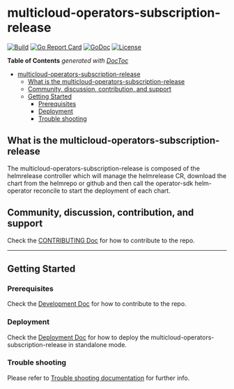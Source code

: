 # multicloud-operators-subscription-release

[![Build](https://travis-ci.com/open-cluster-management/multicloud-operators-subscription-release.svg?branch=master)](https://travis-ci.com/open-cluster-management/multicloud-operators-subscription-release.svg?branch=master)
[![Go Report Card](https://goreportcard.com/badge/github.com/open-cluster-management/multicloud-operators-subscription-release)](https://goreportcard.com/report/github.com/open-cluster-management/multicloud-operators-subscription-release)
[![GoDoc](https://godoc.org/github.com/open-cluster-management/multicloud-operators-subscription-release?status.svg)](https://godoc.org/github.com/open-cluster-management/multicloud-operators-subscription-release?status.svg)
[![License](https://img.shields.io/:license-apache-blue.svg)](http://www.apache.org/licenses/LICENSE-2.0.html)

<!-- START doctoc generated TOC please keep comment here to allow auto update -->
<!-- DON'T EDIT THIS SECTION, INSTEAD RE-RUN doctoc TO UPDATE -->
**Table of Contents**  *generated with [DocToc](https://github.com/thlorenz/doctoc)*

- [multicloud-operators-subscription-release](#multicloud-operators-subscription-release)
    - [What is the multicloud-operators-subscription-release](#what-is-the-multicloud-operators-subscription-release)
    - [Community, discussion, contribution, and support](#community-discussion-contribution-and-support)
    - [Getting Started](#getting-started)
        - [Prerequisites](#prerequisites)
        - [Deployment](#deployment)
        - [Trouble shooting](#trouble-shooting)

<!-- END doctoc generated TOC please keep comment here to allow auto update -->

## What is the multicloud-operators-subscription-release

The multicloud-operators-subscription-release is composed of the helmrelease controller which will manage the helmrelease CR, download the chart from the helmrepo or github and then call the operator-sdk helm-operator reconcile to start the deployment of each chart.

## Community, discussion, contribution, and support

Check the [CONTRIBUTING Doc](CONTRIBUTING.md) for how to contribute to the repo.

------

## Getting Started

### Prerequisites

Check the [Development Doc](docs/development.md) for how to contribute to the repo.

### Deployment

Check the [Deployment Doc](docs/deployment.md) for how to deploy the multicloud-operators-subscription-release in standalone mode.

### Trouble shooting

Please refer to [Trouble shooting documentation](docs/trouble_shooting.md) for further info.
